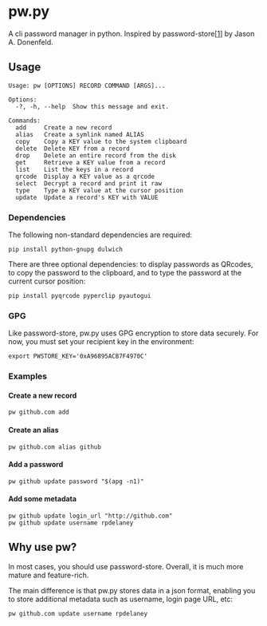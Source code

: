 # pw.py
A cli password manager in python. Inspired by password-store[[1]] by Jason A.
Donenfeld.

## Usage
```
Usage: pw [OPTIONS] RECORD COMMAND [ARGS]...

Options:
  -?, -h, --help  Show this message and exit.

Commands:
  add     Create a new record
  alias   Create a symlink named ALIAS
  copy    Copy a KEY value to the system clipboard
  delete  Delete KEY from a record
  drop    Delete an entire record from the disk
  get     Retrieve a KEY value from a record
  list    List the keys in a record
  qrcode  Display a KEY value as a qrcode
  select  Decrypt a record and print it raw
  type    Type a KEY value at the cursor position
  update  Update a record's KEY with VALUE
```

### Dependencies
The following non-standard dependencies are required:
```
pip install python-gnupg dulwich
```

There are three optional dependencies: to display passwords as QRcodes, to copy
the password to the clipboard, and to type the password at the current cursor
position:
```
pip install pyqrcode pyperclip pyautogui
```
### GPG
Like password-store, pw.py uses GPG encryption to store data securely.  For
now, you must set your recipient key in the environment:

```
export PWSTORE_KEY='0xA96895ACB7F4970C'
```

### Examples
#### Create a new record
```
pw github.com add
```

#### Create an alias
```
pw github.com alias github
```

#### Add a password
```
pw github update password "$(apg -n1)"
```

#### Add some metadata
```
pw github update login_url "http://github.com"
pw github update username rpdelaney
```

## Why use pw?
In most cases, you should use password-store. Overall, it is much more mature
and feature-rich.

The main difference is that pw.py stores data in a json format, enabling you
to store additional metadata such as username, login page URL, etc:

```
pw github.com update username rpdelaney
```

[1]: https://www.passwordstore.org/
